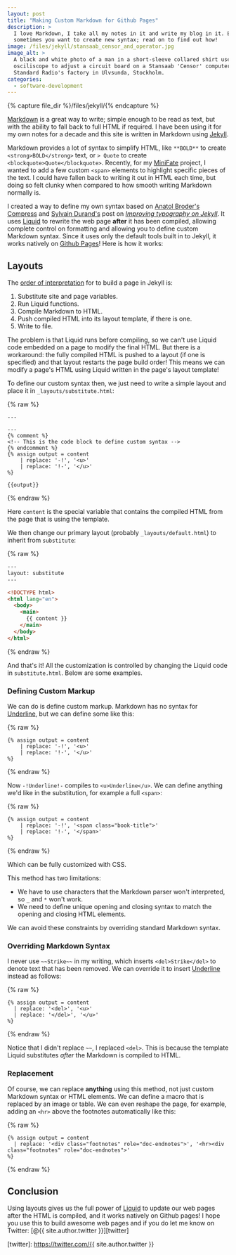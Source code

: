 ```yaml
---
layout: post
title: "Making Custom Markdown for Github Pages"
description: >
  I love Markdown, I take all my notes in it and write my blog in it. But
  sometimes you want to create new syntax; read on to find out how!
image: /files/jekyll/stansaab_censor_and_operator.jpg 
image_alt: >
  A black and white photo of a man in a short-sleeve collared shirt uses an
  osciliscope to adjust a circuit board on a Stansaab 'Censor' computer at
  Standard Radio's factory in Ulvsunda, Stockholm.
categories:
  - software-development
---
```


{% capture file_dir %}/files/jekyll/{% endcapture %}

[Markdown] is a great way to write; simple enough to be read as text, but with
the ability to fall back to full HTML if required. I have been using it for my
own notes for a decade and this site is written in Markdown using [Jekyll].

Markdown provides a lot of syntax to simplify HTML, like `**BOLD**` to create
`<strong>BOLD</strong>` text, or `> Quote` to create
`<blockquote>Quote</blockquote>`. Recently, for my [MiniFate] project, I
wanted to add a few custom `<span>` elements to highlight specific pieces of
the text. I could have fallen back to writing it out in HTML each time, but
doing so felt clunky when compared to how smooth writing Markdown normally is.

[Markdown]: https://en.wikipedia.org/wiki/Markdown
[Jekyll]: https://en.wikipedia.org/wiki/Jekyll_(software)
[MiniFate]: https://github.com/MiniFate/MiniFate

I created a way to define my own syntax based on [Anatol Broder's][ab]
[Compress] and [Sylvain Durand's][sd] post on [_Improving typography on
Jekyll_][it]. It uses [Liquid] to rewrite the web page **after** it has been
compiled, allowing complete control on formatting and allowing you to define
custom Markdown syntax. Since it uses only the default tools built in to
Jekyll, it works natively on [Github Pages]! Here is how it works:

[ab]: https://bro.doktorbro.net/
[Compress]: https://jch.penibelst.de/
[sd]: https://sylvaindurand.org/
[it]: https://sylvaindurand.org/improving-typography-on-jekyll/
[Liquid]: https://shopify.github.io/liquid/
[Github Pages]: https://pages.github.com/

## Layouts

The [order of interpretation][ooi] for to build a page in Jekyll is:

[ooi]: https://jekyllrb.com/tutorials/orderofinterpretation/

1. Substitute site and page variables.
2. Run Liquid functions.
3. Compile Markdown to HTML.
4. Push compiled HTML into its layout template, if there is one.
5. Write to file.

The problem is that Liquid runs before compiling, so we can't use Liquid
code embedded on a page to modify the final HTML. But there is a workaround:
the fully compiled HTML is pushed to a layout (if one is specified) and that
layout restarts the page build order! This means we can modify a page's HTML using Liquid written in the page's
layout template!

To define our custom syntax then, we just need to write a simple layout and
place it in `_layouts/substitute.html`:

{% raw %}
```liquid
---

---
{% comment %}
<!-- This is the code block to define custom syntax -->
{% endcomment %}
{% assign output = content
    | replace: '-!', '<u>'
    | replace: '!-', '</u>'
%}

{{output}}
```
{% endraw %}

Here `content` is the special variable that contains the compiled HTML from
the page that is using the template.

We then change our primary layout (probably `_layouts/default.html`) to
inherit from `substitute`:

{% raw %}
```html
---
layout: substitute
---

<!DOCTYPE html>
<html lang="en">
  <body>
    <main>
      {{ content }}
    </main>
  </body>
</html>
```
{% endraw %}

And that's it! All the customization is controlled by changing the Liquid code
in `substitute.html`. Below are some examples.

### Defining Custom Markup

We can do is define custom markup. Markdown has no syntax for
<u>Underline</u>, but we can define some like this:

{% raw %}
```liquid
{% assign output = content
    | replace: '-!', '<u>'
    | replace: '!-', '</u>'
%}
```
{% endraw %}

Now `-!Underline!-` compiles to `<u>Underline</u>`. We can define anything
we'd like in the substitution, for example a full `<span>`:

{% raw %}
```liquid
{% assign output = content
    | replace: '-!', '<span class="book-title">'
    | replace: '!-', '</span>'
%}
```
{% endraw %}

Which can be fully customized with CSS.

This method has two limitations:

- We have to use characters that the Markdown parser won't interpreted, so `_`
  and `*` won't work.
- We need to define unique opening and closing syntax to match the opening and
  closing HTML elements.

We can avoid these constraints by overriding standard Markdown syntax.

### Overriding Markdown Syntax

I never use `~~Strike~~` in my writing, which inserts `<del>Strike</del>` to
denote text that has been removed. We can override it to insert
<u>Underline</u> instead as follows:

{% raw %}
```liquid
{% assign output = content
  | replace: '<del>', '<u>'
  | replace: '</del>', '</u>'
%}
```
{% endraw %}

Notice that I didn't replace `~~`, I replaced `<del>`. This is because the
template Liquid substitutes _after_ the Markdown is compiled to HTML.

### Replacement

Of course, we can replace **anything** using this method, not just custom
Markdown syntax or HTML elements. We can define a macro that is replaced by an
image or table. We can even reshape the page, for example, adding an `<hr>`
above the footnotes automatically like this:

{% raw %}
```liquid
{% assign output = content
  | replace: '<div class="footnotes" role="doc-endnotes">', '<hr><div class="footnotes" role="doc-endnotes">'
%}
```
{% endraw %}

## Conclusion

Using layouts gives us the full power of [Liquid] to update our web pages
after the HTML is compiled, and it works natively on Github pages! I hope you
use this to build awesome web pages and if you do let me know on Twitter: [@{{
site.author.twitter }}][twitter]

[twitter]: https://twitter.com/{{ site.author.twitter }}
